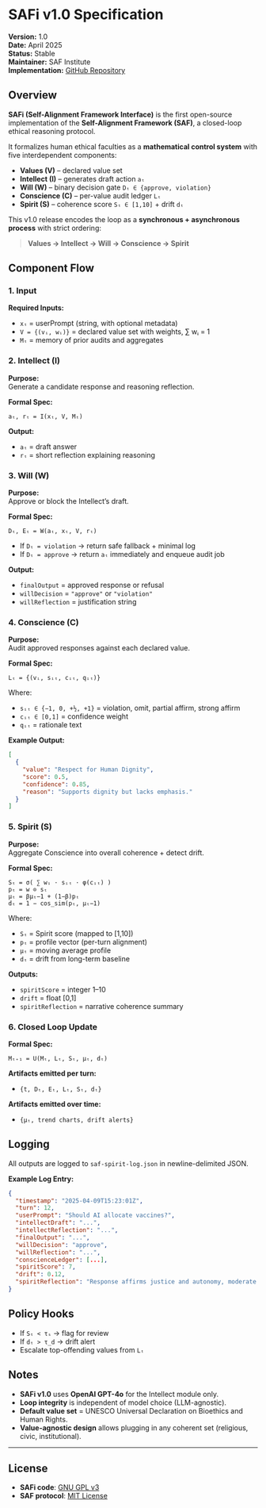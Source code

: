 # SAFi v1.0 Specification

**Version:** 1.0  
**Date:** April 2025  
**Status:** Stable  
**Maintainer:** SAF Institute  
**Implementation:** [GitHub Repository](https://github.com/jnamaya/SAFi/)


## Overview

**SAFi (Self-Alignment Framework Interface)** is the first open-source implementation of the **Self-Alignment Framework (SAF)**, a closed-loop ethical reasoning protocol.  

It formalizes human ethical faculties as a **mathematical control system** with five interdependent components:

- **Values (V)** – declared value set  
- **Intellect (I)** – generates draft action `aₜ`  
- **Will (W)** – binary decision gate `Dₜ ∈ {approve, violation}`  
- **Conscience (C)** – per-value audit ledger `Lₜ`  
- **Spirit (S)** – coherence score `Sₜ ∈ [1,10]` + drift `dₜ`  

This v1.0 release encodes the loop as a **synchronous + asynchronous process** with strict ordering:  

> **Values → Intellect → Will → Conscience → Spirit**


## Component Flow

### 1. **Input**

**Required Inputs:**
- `xₜ` = userPrompt (string, with optional metadata)  
- `V = {(vᵢ, wᵢ)}` = declared value set with weights, ∑ wᵢ = 1  
- `Mₜ` = memory of prior audits and aggregates  


### 2. **Intellect (I)**

**Purpose:**  
Generate a candidate response and reasoning reflection.

**Formal Spec:**  
```
aₜ, rₜ = I(xₜ, V, Mₜ)
```

**Output:**  
- `aₜ` = draft answer  
- `rₜ` = short reflection explaining reasoning  


### 3. **Will (W)**

**Purpose:**  
Approve or block the Intellect’s draft.  

**Formal Spec:**  
```
Dₜ, Eₜ = W(aₜ, xₜ, V, rₜ)
```

- If `Dₜ = violation` → return safe fallback + minimal log  
- If `Dₜ = approve` → return `aₜ` immediately and enqueue audit job  

**Output:**  
- `finalOutput` = approved response or refusal  
- `willDecision` = `"approve"` or `"violation"`  
- `willReflection` = justification string  


### 4. **Conscience (C)**

**Purpose:**  
Audit approved responses against each declared value.  

**Formal Spec:**  
```
Lₜ = {(vᵢ, sᵢₜ, cᵢₜ, qᵢₜ)}
```

Where:  
- `sᵢₜ ∈ {−1, 0, +½, +1}` = violation, omit, partial affirm, strong affirm  
- `cᵢₜ ∈ [0,1]` = confidence weight  
- `qᵢₜ` = rationale text  

**Example Output:**  
```json
[
  {
    "value": "Respect for Human Dignity",
    "score": 0.5,
    "confidence": 0.85,
    "reason": "Supports dignity but lacks emphasis."
  }
]
```



### 5. **Spirit (S)**

**Purpose:**  
Aggregate Conscience into overall coherence + detect drift.  

**Formal Spec:**  
```
Sₜ = σ( ∑ wᵢ · sᵢₜ · φ(cᵢₜ) )
pₜ = w ⊙ sₜ
μₜ = βμₜ−1 + (1−β)pₜ
dₜ = 1 − cos_sim(pₜ, μₜ−1)
```

Where:  
- `Sₜ` = Spirit score (mapped to [1,10])  
- `pₜ` = profile vector (per-turn alignment)  
- `μₜ` = moving average profile  
- `dₜ` = drift from long-term baseline  

**Outputs:**  
- `spiritScore` = integer 1–10  
- `drift` = float [0,1]  
- `spiritReflection` = narrative coherence summary  


### 6. **Closed Loop Update**

**Formal Spec:**  
```
Mₜ₊₁ = U(Mₜ, Lₜ, Sₜ, μₜ, dₜ)
```

**Artifacts emitted per turn:**  
- `{t, Dₜ, Eₜ, Lₜ, Sₜ, dₜ}`  

**Artifacts emitted over time:**  
- `{μₜ, trend charts, drift alerts}`  


## Logging

All outputs are logged to `saf-spirit-log.json` in newline-delimited JSON.

**Example Log Entry:**  
```json
{
  "timestamp": "2025-04-09T15:23:01Z",
  "turn": 12,
  "userPrompt": "Should AI allocate vaccines?",
  "intellectDraft": "...",
  "intellectReflection": "...",
  "finalOutput": "...",
  "willDecision": "approve",
  "willReflection": "...",
  "conscienceLedger": [...],
  "spiritScore": 7,
  "drift": 0.12,
  "spiritReflection": "Response affirms justice and autonomy, moderate coherence."
}
```


## Policy Hooks

- If `Sₜ < τₛ` → flag for review  
- If `dₜ > τ_d` → drift alert  
- Escalate top-offending values from `Lₜ`  


## Notes

- **SAFi v1.0** uses **OpenAI GPT-4o** for the Intellect module only.  
- **Loop integrity** is independent of model choice (LLM-agnostic).  
- **Default value set** = UNESCO Universal Declaration on Bioethics and Human Rights.  
- **Value-agnostic design** allows plugging in any coherent set (religious, civic, institutional).  

---

## License

- **SAFi code**: [GNU GPL v3](https://www.gnu.org/licenses/gpl-3.0.html)  
- **SAF protocol**: [MIT License](https://opensource.org/license/mit)
